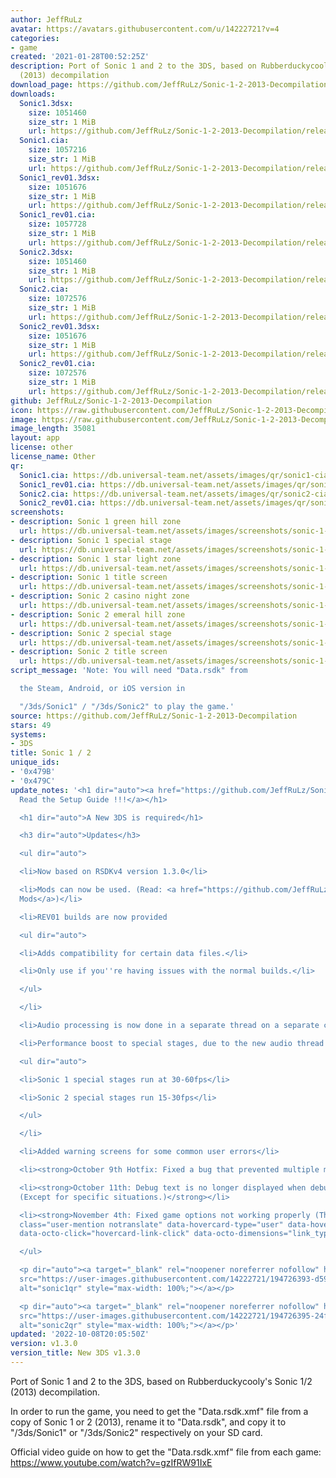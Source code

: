 ```yaml
---
author: JeffRuLz
avatar: https://avatars.githubusercontent.com/u/14222721?v=4
categories:
- game
created: '2021-01-28T00:52:25Z'
description: Port of Sonic 1 and 2 to the 3DS, based on Rubberduckycooly's Sonic 1/2
  (2013) decompilation
download_page: https://github.com/JeffRuLz/Sonic-1-2-2013-Decompilation/releases
downloads:
  Sonic1.3dsx:
    size: 1051460
    size_str: 1 MiB
    url: https://github.com/JeffRuLz/Sonic-1-2-2013-Decompilation/releases/download/v1.3.0/Sonic1.3dsx
  Sonic1.cia:
    size: 1057216
    size_str: 1 MiB
    url: https://github.com/JeffRuLz/Sonic-1-2-2013-Decompilation/releases/download/v1.3.0/Sonic1.cia
  Sonic1_rev01.3dsx:
    size: 1051676
    size_str: 1 MiB
    url: https://github.com/JeffRuLz/Sonic-1-2-2013-Decompilation/releases/download/v1.3.0/Sonic1_rev01.3dsx
  Sonic1_rev01.cia:
    size: 1057728
    size_str: 1 MiB
    url: https://github.com/JeffRuLz/Sonic-1-2-2013-Decompilation/releases/download/v1.3.0/Sonic1_rev01.cia
  Sonic2.3dsx:
    size: 1051460
    size_str: 1 MiB
    url: https://github.com/JeffRuLz/Sonic-1-2-2013-Decompilation/releases/download/v1.3.0/Sonic2.3dsx
  Sonic2.cia:
    size: 1072576
    size_str: 1 MiB
    url: https://github.com/JeffRuLz/Sonic-1-2-2013-Decompilation/releases/download/v1.3.0/Sonic2.cia
  Sonic2_rev01.3dsx:
    size: 1051676
    size_str: 1 MiB
    url: https://github.com/JeffRuLz/Sonic-1-2-2013-Decompilation/releases/download/v1.3.0/Sonic2_rev01.3dsx
  Sonic2_rev01.cia:
    size: 1072576
    size_str: 1 MiB
    url: https://github.com/JeffRuLz/Sonic-1-2-2013-Decompilation/releases/download/v1.3.0/Sonic2_rev01.cia
github: JeffRuLz/Sonic-1-2-2013-Decompilation
icon: https://raw.githubusercontent.com/JeffRuLz/Sonic-1-2-2013-Decompilation/main/Sonic1Decomp.3DS/banner/icon.png
image: https://raw.githubusercontent.com/JeffRuLz/Sonic-1-2-2013-Decompilation/main/Sonic1Decomp.3DS/banner/banner.png
image_length: 35081
layout: app
license: other
license_name: Other
qr:
  Sonic1.cia: https://db.universal-team.net/assets/images/qr/sonic1-cia.png
  Sonic1_rev01.cia: https://db.universal-team.net/assets/images/qr/sonic1_rev01-cia.png
  Sonic2.cia: https://db.universal-team.net/assets/images/qr/sonic2-cia.png
  Sonic2_rev01.cia: https://db.universal-team.net/assets/images/qr/sonic2_rev01-cia.png
screenshots:
- description: Sonic 1 green hill zone
  url: https://db.universal-team.net/assets/images/screenshots/sonic-1--2/sonic-1-green-hill-zone.png
- description: Sonic 1 special stage
  url: https://db.universal-team.net/assets/images/screenshots/sonic-1--2/sonic-1-special-stage.png
- description: Sonic 1 star light zone
  url: https://db.universal-team.net/assets/images/screenshots/sonic-1--2/sonic-1-star-light-zone.png
- description: Sonic 1 title screen
  url: https://db.universal-team.net/assets/images/screenshots/sonic-1--2/sonic-1-title-screen.png
- description: Sonic 2 casino night zone
  url: https://db.universal-team.net/assets/images/screenshots/sonic-1--2/sonic-2-casino-night-zone.png
- description: Sonic 2 emeral hill zone
  url: https://db.universal-team.net/assets/images/screenshots/sonic-1--2/sonic-2-emeral-hill-zone.png
- description: Sonic 2 special stage
  url: https://db.universal-team.net/assets/images/screenshots/sonic-1--2/sonic-2-special-stage.png
- description: Sonic 2 title screen
  url: https://db.universal-team.net/assets/images/screenshots/sonic-1--2/sonic-2-title-screen.png
script_message: 'Note: You will need "Data.rsdk" from

  the Steam, Android, or iOS version in

  "/3ds/Sonic1" / "/3ds/Sonic2" to play the game.'
source: https://github.com/JeffRuLz/Sonic-1-2-2013-Decompilation
stars: 49
systems:
- 3DS
title: Sonic 1 / 2
unique_ids:
- '0x479B'
- '0x479C'
update_notes: '<h1 dir="auto"><a href="https://github.com/JeffRuLz/Sonic-1-2-2013-Decompilation/tree/main#requirements">!!!
  Read the Setup Guide !!!</a></h1>

  <h1 dir="auto">A New 3DS is required</h1>

  <h3 dir="auto">Updates</h3>

  <ul dir="auto">

  <li>Now based on RSDKv4 version 1.3.0</li>

  <li>Mods can now be used. (Read: <a href="https://github.com/JeffRuLz/Sonic-1-2-2013-Decompilation#about-mods">About
  Mods</a>)</li>

  <li>REV01 builds are now provided

  <ul dir="auto">

  <li>Adds compatibility for certain data files.</li>

  <li>Only use if you''re having issues with the normal builds.</li>

  </ul>

  </li>

  <li>Audio processing is now done in a separate thread on a separate core</li>

  <li>Performance boost to special stages, due to the new audio thread

  <ul dir="auto">

  <li>Sonic 1 special stages run at 30-60fps</li>

  <li>Sonic 2 special stages run 15-30fps</li>

  </ul>

  </li>

  <li>Added warning screens for some common user errors</li>

  <li><strong>October 9th Hotfix: Fixed a bug that prevented multiple mods from loading.</strong></li>

  <li><strong>October 11th: Debug text is no longer displayed when debug mode is disabled.
  (Except for specific situations.)</strong></li>

  <li><strong>November 4th: Fixed game options not working properly (Thanks to <a
  class="user-mention notranslate" data-hovercard-type="user" data-hovercard-url="/users/MegAmi24/hovercard"
  data-octo-click="hovercard-link-click" data-octo-dimensions="link_type:self" href="https://github.com/MegAmi24">@MegAmi24</a>)</strong></li>

  </ul>

  <p dir="auto"><a target="_blank" rel="noopener noreferrer nofollow" href="https://user-images.githubusercontent.com/14222721/194726393-d59587cf-1530-46f5-850c-ef33c3a882ff.png"><img
  src="https://user-images.githubusercontent.com/14222721/194726393-d59587cf-1530-46f5-850c-ef33c3a882ff.png"
  alt="sonic1qr" style="max-width: 100%;"></a></p>

  <p dir="auto"><a target="_blank" rel="noopener noreferrer nofollow" href="https://user-images.githubusercontent.com/14222721/194726395-24f5fa12-421f-4dc2-82bc-7e4d81c5281b.png"><img
  src="https://user-images.githubusercontent.com/14222721/194726395-24f5fa12-421f-4dc2-82bc-7e4d81c5281b.png"
  alt="sonic2qr" style="max-width: 100%;"></a></p>'
updated: '2022-10-08T20:05:50Z'
version: v1.3.0
version_title: New 3DS v1.3.0
---
```

Port of Sonic 1 and 2 to the 3DS, based on Rubberduckycooly's Sonic 1/2 (2013) decompilation.

In order to run the game, you need to get the "Data.rsdk.xmf" file from a copy of Sonic 1 or 2 (2013), rename it to "Data.rsdk", and copy it to "/3ds/Sonic1" or "/3ds/Sonic2" respectively on your SD card.

Official video guide on how to get the "Data.rsdk.xmf" file from each game: <https://www.youtube.com/watch?v=gzIfRW91IxE>